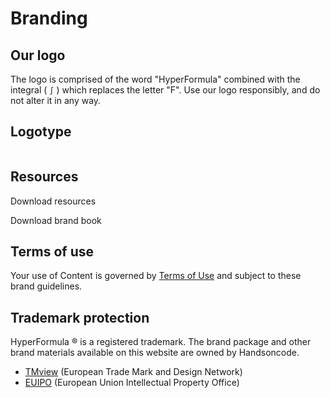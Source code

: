 # Branding

## Our logo

The logo is comprised of the word "HyperFormula" combined with the integral
( `∫` ) which replaces the letter "F". Use our logo responsibly, and do not alter it in any way.

## Logotype

<img :src="$withBase('/hf_logo.png')">

## Resources

<a :href="$withBase('/hyperformula_logo.zip')">Download resources</a>

<a :href="$withBase('/hyperformula_brand_book.pdf')">Download brand book</a>

## Terms of use

Your use of Content is governed by
[Terms of Use](https://handsontable.com/terms-of-use) and subject to
these brand guidelines.

## Trademark protection

HyperFormula ® is a registered trademark. The brand package and other
brand materials available on this website are owned by Handsoncode.

* [TMview](https://www.tmdn.org/tmview/#/tmview/detail/EM500000018141121)
(European Trade Mark and Design Network)
* [EUIPO](https://euipo.europa.eu/eSearch/#details/trademarks/018141121)
(European Union Intellectual Property Office)
